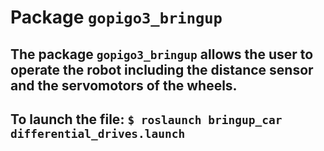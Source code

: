 # Package `gopigo3_bringup`
## The package `gopigo3_bringup` allows the user to operate the robot including the distance sensor and the servomotors of the wheels.

## To launch the file: `$ roslaunch bringup_car differential_drives.launch`

